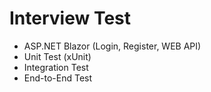 # Interview Test
- ASP.NET Blazor (Login, Register, WEB API)
- Unit Test (xUnit)
- Integration Test
- End-to-End Test
